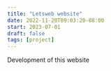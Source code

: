 ```yaml
---
title: "Letsweb website"
date: 2022-11-20T09:03:20-08:00
start: 2023-07-01
draft: false
tags: [project]
---
```


Development of this website
